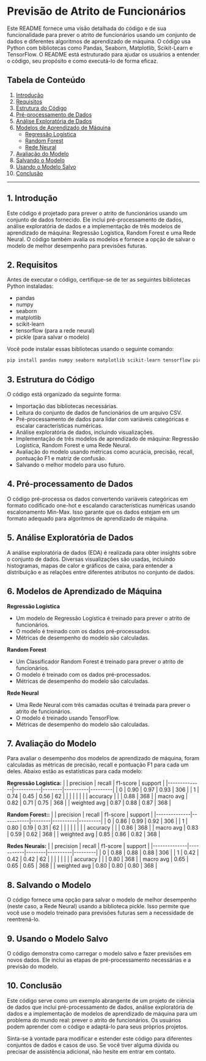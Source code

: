 # Previsão de Atrito de Funcionários

Este README fornece uma visão detalhada do código e de sua funcionalidade para prever o atrito de funcionários usando um conjunto de dados e diferentes algoritmos de aprendizado de máquina. O código usa Python com bibliotecas como Pandas, Seaborn, Matplotlib, Scikit-Learn e TensorFlow. O README está estruturado para ajudar os usuários a entender o código, seu propósito e como executá-lo de forma eficaz.

## Tabela de Conteúdo
1. [Introdução](#1.introdução)
2. [Requisitos](#2-requisitos)
3. [Estrutura do Código](#3-estrutura-do-código)
4. [Pré-processamento de Dados](#4-pré-processamento-de-dados)
5. [Análise Exploratória de Dados](#5-análise-exploratória-de-dados)
6. [Modelos de Aprendizado de Máquina](#6-modelos-de-aprendizado-de-máquina)
   - [Regressão Logística](#regressão-logística)
   - [Random Forest](#random-forest)
   - [Rede Neural](#rede-neural)
7. [Avaliação do Modelo](#7-avaliação-do-modelo)
8. [Salvando o Modelo](#8-salvando-o-modelo)
9. [Usando o Modelo Salvo](#9-usando-o-modelo-salvo)
10. [Conclusão](#10-conclusão)

---

## 1. Introdução

Este código é projetado para prever o atrito de funcionários usando um conjunto de dados fornecido. Ele inclui pré-processamento de dados, análise exploratória de dados e a implementação de três modelos de aprendizado de máquina: Regressão Logística, Random Forest e uma Rede Neural. O código também avalia os modelos e fornece a opção de salvar o modelo de melhor desempenho para previsões futuras.

## 2. Requisitos

Antes de executar o código, certifique-se de ter as seguintes bibliotecas Python instaladas:

- pandas
- numpy
- seaborn
- matplotlib
- scikit-learn
- tensorflow (para a rede neural)
- pickle (para salvar o modelo)

Você pode instalar essas bibliotecas usando o seguinte comando:

```bash
pip install pandas numpy seaborn matplotlib scikit-learn tensorflow pickle
```
## 3. Estrutura do Código

   O código está organizado da seguinte forma:

   - Importação das bibliotecas necessárias.
   - Leitura do conjunto de dados de funcionários de um arquivo CSV.
   - Pré-processamento de dados para lidar com variáveis categóricas e escalar características numéricas.
   - Análise exploratória de dados, incluindo visualizações.
   - Implementação de três modelos de aprendizado de máquina: Regressão Logística, Random Forest e uma Rede Neural.
   - Avaliação do modelo usando métricas como acurácia, precisão, recall, pontuação F1 e matriz de confusão.
   - Salvando o melhor modelo para uso futuro.

## 4. Pré-processamento de Dados

   O código pré-processa os dados convertendo variáveis categóricas em formato codificado one-hot e escalando características numéricas usando escalonamento Min-Max. Isso garante que os dados estejam em um formato adequado para algoritmos de aprendizado de máquina.

## 5. Análise Exploratória de Dados

   A análise exploratória de dados (EDA) é realizada para obter insights sobre o conjunto de dados. Diversas visualizações são usadas, incluindo histogramas, mapas de calor e gráficos de caixa, para entender a distribuição e as relações entre diferentes atributos no conjunto de dados.

## 6. Modelos de Aprendizado de Máquina

   **Regressão Logística**
   - Um modelo de Regressão Logística é treinado para prever o atrito de funcionários.
   - O modelo é treinado com os dados pré-processados.
   - Métricas de desempenho do modelo são calculadas.

   **Random Forest**
   - Um Classificador Random Forest é treinado para prever o atrito de funcionários.
   - O modelo é treinado com os dados pré-processados.
   - Métricas de desempenho do modelo são calculadas.

   **Rede Neural**
   - Uma Rede Neural com três camadas ocultas é treinada para prever o atrito de funcionários.
   - O modelo é treinado usando TensorFlow.
   - Métricas de desempenho do modelo são calculadas.

## 7. **Avaliação do Modelo**

   Para avaliar o desempenho dos modelos de aprendizado de máquina, foram calculadas as métricas de precisão, recall e pontuação F1 para cada um deles. Abaixo estão as estatísticas para cada modelo:

   **Regressão Logística:**
       |              | precision | recall | f1-score | support |
|--------------|-----------|--------|----------|---------|
| 0            | 0.90      | 0.97   | 0.93     | 306     |
| 1            | 0.74      | 0.45   | 0.56     | 62      |
|              |           |        |          |         |
| accuracy     |           |        | 0.88     | 368     |
| macro avg    | 0.82      | 0.71   | 0.75     | 368     |
| weighted avg | 0.87      | 0.88   | 0.87     | 368     |

   **Random Forest::**
       |              | precision | recall | f1-score | support |
|--------------|-----------|--------|----------|---------|
| 0            | 0.86      | 0.99   | 0.92     | 306     |
| 1            | 0.80      | 0.19   | 0.31     | 62      |
|              |           |        |          |         |
| accuracy     |           |        | 0.86     | 368     |
| macro avg    | 0.83      | 0.59   | 0.62     | 368     |
| weighted avg | 0.85      | 0.86   | 0.82     | 368     |

   **Redes Neurais:**
       |              | precision | recall | f1-score | support |
|--------------|-----------|--------|----------|---------|
| 0            | 0.88      | 0.88   | 0.88     | 306     |
| 1            | 0.42      | 0.42   | 0.42     | 62      |
|              |           |        |          |         |
| accuracy     |           |        | 0.80     | 368     |
| macro avg    | 0.65      | 0.65   | 0.65     | 368     |
| weighted avg | 0.80      | 0.80   | 0.80     | 368     |


## 8. Salvando o Modelo

   O código fornece uma opção para salvar o modelo de melhor desempenho (neste caso, a Rede Neural) usando a biblioteca pickle. Isso permite que você use o modelo treinado para previsões futuras sem a necessidade de reentrená-lo.

## 9. Usando o Modelo Salvo

   O código demonstra como carregar o modelo salvo e fazer previsões em novos dados. Ele inclui as etapas de pré-processamento necessárias e a previsão do modelo.

## 10. Conclusão

   Este código serve como um exemplo abrangente de um projeto de ciência de dados que inclui pré-processamento de dados, análise exploratória de dados e a implementação de modelos de aprendizado de máquina para um problema do mundo real: prever o atrito de funcionários. Os usuários podem aprender com o código e adaptá-lo para seus próprios projetos.

   Sinta-se à vontade para modificar e estender este código para diferentes conjuntos de dados e casos de uso. Se você tiver alguma dúvida ou precisar de assistência adicional, não hesite em entrar em contato.
